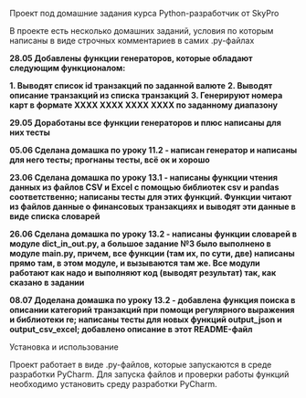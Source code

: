 Проект под домашние задания курса Python-разработчик от SkyPro

В проекте есть несколько домашних заданий, условия по которым написаны в виде строчных комментариев в самих .py-файлах

**28.05 Добавлены функции генераторов, которые обладают следующим функционалом:**

**1. Выводят список id транзакций по заданной валюте**
**2. Выводят описание транзакций из списка транзакций**
**3. Генерируют номера карт в формате ХХХХ ХХХХ ХХХХ ХХХХ по заданному диапазону**

**29.05 Доработаны все функции генераторов и плюс написаны для них тесты**

**05.06 Сделана домашка по уроку 11.2 - написан генератор и написаны для него тесты; прогнаны тесты, всё ок и хорошо**

**23.06 Сделана домашка по уроку 13.1 - написаны функции чтения данных из файлов CSV и Excel с помощью библиотек csv и pandas
соответственно; написаны тесты для этих функций. Функции читают из файлов данные о финансовых транзакциях и выводят эти данные в виде списка словарей**

**26.06 Сделана домашка по уроку 13.2 - написаны функции словарей в модуле dict_in_out.py, а большое задание №3 было выполнено в модуле main.py, причем, все функции (там их, по сути, две) написаны прямо там, в этом модуле, и вызываются там же. Все модули работают как надо и выполняют код (выводят результат) так, как сказано в задании**

**08.07 Доделана домашка по уроку 13.2 - добавлена функция поиска в описании категорий транзакций при помощи регулярного выражения и библиотеки re; написаны тесты для новых функций output_json и
output_csv_excel; добавлено описание в этот README-файл**


Установка и использование

Проект работает в виде .py-файлов, которые запускаются в среде разработки PyCharm. Для запуска файлов и проверки работы функций необходимо установить среду разработки PyCharm.
